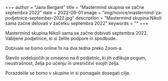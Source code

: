 +++
author = "Jana Bergant"
title = "Mastermind skupina se začne septembra 2022"
date = 2022-09-01
image = "img/novice/mastermind-za-podjetnice-september-2022.jpg"
description = "Mastermind skupina Nikoli sama začne delovati v začetku septembra 2022"
keywords = ""
+++



Mastermind skupina Nikoli sama se začne dobivati septembra 2022. Vabljene podjetnice, ki si želite podpore in spodbude.

<!--more-->
Dobivale se bomo online 1x na dva tedna preko Zoom-a.

Število sodelujočih je omejeno na 6 podjetnic, ki jih odlikuje pogum, neustrašnost, želja po učenju in uresničitvi svojih želja.

Porazdelile se bomo v skupine in si pomagale dosegati cilje.
